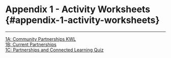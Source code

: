 # Appendix 1 - Activity Worksheets {#appendix-1-activity-worksheets}
<hr>

[1A: Community Partnerships KWL](/appendix_1_-_activity_worksheets/activity_1a_-_community_partnerships_kwl.md)
<br>
[1B: Current Partnerships](/appendix_1_-_activity_worksheets/activity_2a.md)
<br>
[1C: Partnerships and Connected Learning Quiz](/appendix_1_-_activity_worksheets/1c-partnerships-and-connected-learning-quiz.md)


